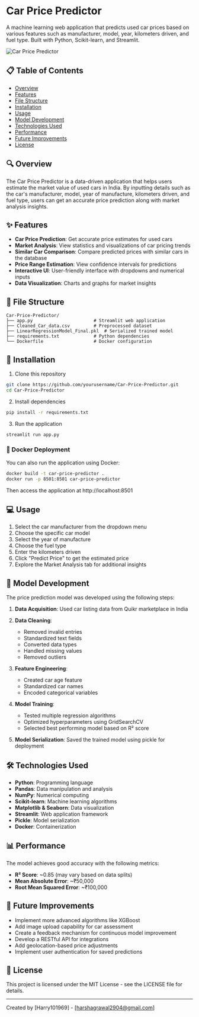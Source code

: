 # Car Price Predictor

A machine learning web application that predicts used car prices based on various features such as manufacturer, model, year, kilometers driven, and fuel type. Built with Python, Scikit-learn, and Streamlit.

![Car Price Predictor](<![image](https://github.com/user-attachments/assets/2423c354-94e9-4086-812b-0c0cbcf7e7f1)>)

## 📋 Table of Contents

- [Overview](#overview)
- [Features](#features)
- [File Structure](#file-structure)
- [Installation](#installation)
- [Usage](#usage)
- [Model Development](#model-development)
- [Technologies Used](#technologies-used)
- [Performance](#performance)
- [Future Improvements](#future-improvements)
- [License](#license)

## 🔍 Overview

The Car Price Predictor is a data-driven application that helps users estimate the market value of used cars in India. By inputting details such as the car's manufacturer, model, year of manufacture, kilometers driven, and fuel type, users can get an accurate price prediction along with market analysis insights.

## ✨ Features

- **Car Price Prediction**: Get accurate price estimates for used cars
- **Market Analysis**: View statistics and visualizations of car pricing trends
- **Similar Car Comparison**: Compare predicted prices with similar cars in the database
- **Price Range Estimation**: View confidence intervals for predictions
- **Interactive UI**: User-friendly interface with dropdowns and numerical inputs
- **Data Visualization**: Charts and graphs for market insights

## 📁 File Structure

```
Car-Price-Predictor/
├── app.py                       # Streamlit web application
├── Cleaned_Car_data.csv         # Preprocessed dataset
├── LinearRegressionModel_Final.pkl  # Serialized trained model
├── requirements.txt             # Python dependencies
└── Dockerfile                   # Docker configuration
```

## 🚀 Installation

1. Clone this repository

```bash
git clone https://github.com/yourusername/Car-Price-Predictor.git
cd Car-Price-Predictor
```

2. Install dependencies

```bash
pip install -r requirements.txt
```

3. Run the application

```bash
streamlit run app.py
```

### 🐳 Docker Deployment

You can also run the application using Docker:

```bash
docker build -t car-price-predictor .
docker run -p 8501:8501 car-price-predictor
```

Then access the application at http://localhost:8501

## 💻 Usage

1. Select the car manufacturer from the dropdown menu
2. Choose the specific car model
3. Select the year of manufacture
4. Choose the fuel type
5. Enter the kilometers driven
6. Click "Predict Price" to get the estimated price
7. Explore the Market Analysis tab for additional insights

## 🧠 Model Development

The price prediction model was developed using the following steps:

1. **Data Acquisition**: Used car listing data from Quikr marketplace in India
2. **Data Cleaning**:

   - Removed invalid entries
   - Standardized text fields
   - Converted data types
   - Handled missing values
   - Removed outliers

3. **Feature Engineering**:

   - Created car age feature
   - Standardized car names
   - Encoded categorical variables

4. **Model Training**:

   - Tested multiple regression algorithms
   - Optimized hyperparameters using GridSearchCV
   - Selected best performing model based on R² score

5. **Model Serialization**: Saved the trained model using pickle for deployment

## 🛠️ Technologies Used

- **Python**: Programming language
- **Pandas**: Data manipulation and analysis
- **NumPy**: Numerical computing
- **Scikit-learn**: Machine learning algorithms
- **Matplotlib & Seaborn**: Data visualization
- **Streamlit**: Web application framework
- **Pickle**: Model serialization
- **Docker**: Containerization

## 📊 Performance

The model achieves good accuracy with the following metrics:

- **R² Score**: ~0.85 (may vary based on data splits)
- **Mean Absolute Error**: ~₹50,000
- **Root Mean Squared Error**: ~₹100,000

## 🔮 Future Improvements

- Implement more advanced algorithms like XGBoost
- Add image upload capability for car assessment
- Create a feedback mechanism for continuous model improvement
- Develop a RESTful API for integrations
- Add geolocation-based price adjustments
- Implement user authentication for saved predictions

## 📄 License

This project is licensed under the MIT License - see the LICENSE file for details.

---

Created by [Harry101969] - [harshagrawal2904@gmail.com]
